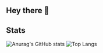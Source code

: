 
## Hey there 👋

## Stats
![Anurag's GitHub stats](https://github-readme-stats.vercel.app/api?username=nuventh&theme=dark&show_icons=true&theme=tokyonight)
![Top Langs](https://github-readme-stats.vercel.app/api/top-langs/?username=nuventh&layout=compact)
